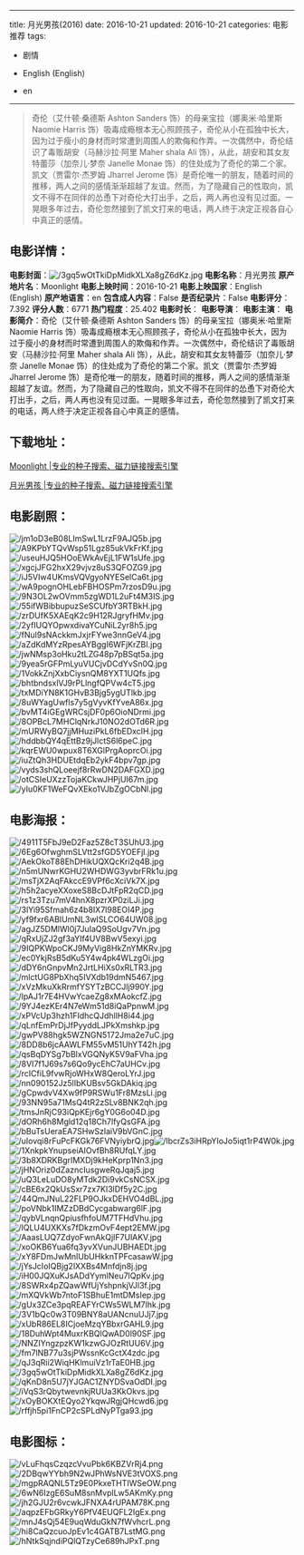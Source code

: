 
---
title: 月光男孩(2016)
date: 2016-10-21
updated: 2016-10-21
categories: 电影推荐
tags:
- 剧情

- English (English)
- en
---


> 奇伦（艾什顿·桑德斯 Ashton Sanders 饰）的母亲宝拉（娜奥米·哈里斯 Naomie Harris 饰）吸毒成瘾根本无心照顾孩子，奇伦从小在孤独中长大，因为过于瘦小的身材而时常遭到周围人的欺侮和作弄。一次偶然中，奇伦结识了毒贩胡安（马赫沙拉·阿里 Maher shala Ali 饰），从此，胡安和其女友特蕾莎（加奈儿·梦奈 Janelle Monae 饰）的住处成为了奇伦的第二个家。凯文（贾雷尔·杰罗姆 Jharrel Jerome 饰）是奇伦唯一的朋友，随着时间的推移，两人之间的感情渐渐超越了友谊。然而，为了隐藏自己的性取向，凯文不得不在同伴的怂恿下对奇伦大打出手，之后，两人再也没有见过面。一晃眼多年过去，奇伦忽然接到了凯文打来的电话，两人终于决定正视各自心中真正的感情。

## **电影详情**：

**电影封面**：<img src="https://image.tmdb.org/t/p/w200/3gq5wOtTkiDpMidkXLXa8gZ6dKz.jpg" alt="/3gq5wOtTkiDpMidkXLXa8gZ6dKz.jpg" title="/3gq5wOtTkiDpMidkXLXa8gZ6dKz.jpg">
**电影名称**：月光男孩
**原产地片名**：Moonlight
**电影上映时间**：2016-10-21
**电影上映国家**：English (English)
**原产地语言**：en
**包含成人内容**：False
**是否纪录片**：False
**电影评分**：7.392
**评分人数**：6771
**热门程度**：25.402
**电影时长**：
**电影导演**：
**电影主演**：
**电影简介**：奇伦（艾什顿·桑德斯 Ashton Sanders 饰）的母亲宝拉（娜奥米·哈里斯 Naomie Harris 饰）吸毒成瘾根本无心照顾孩子，奇伦从小在孤独中长大，因为过于瘦小的身材而时常遭到周围人的欺侮和作弄。一次偶然中，奇伦结识了毒贩胡安（马赫沙拉·阿里 Maher shala Ali 饰），从此，胡安和其女友特蕾莎（加奈儿·梦奈 Janelle Monae 饰）的住处成为了奇伦的第二个家。凯文（贾雷尔·杰罗姆 Jharrel Jerome 饰）是奇伦唯一的朋友，随着时间的推移，两人之间的感情渐渐超越了友谊。然而，为了隐藏自己的性取向，凯文不得不在同伴的怂恿下对奇伦大打出手，之后，两人再也没有见过面。一晃眼多年过去，奇伦忽然接到了凯文打来的电话，两人终于决定正视各自心中真正的感情。

## **下载地址**：
[Moonlight |专业的种子搜索、磁力链接搜索引擎](https://movie.amd794.com:2083/?search=Moonlight&ordering=&mode=match_phrase&page_size=10&page=1)

[月光男孩 |专业的种子搜索、磁力链接搜索引擎](https://movie.amd794.com:2083/?search=%E6%9C%88%E5%85%89%E7%94%B7%E5%AD%A9&ordering=&mode=match_phrase&page_size=10&page=1)
 

## **电影剧照**：
<img src="https://image.tmdb.org/t/p/original/jm1oD3eB08LImSwL1LrzF9AJQ5b.jpg" alt="/jm1oD3eB08LImSwL1LrzF9AJQ5b.jpg" title="/jm1oD3eB08LImSwL1LrzF9AJQ5b.jpg"><img src="https://image.tmdb.org/t/p/original/A9KPbYTQvWsp51Lgz85ukVkFrKf.jpg" alt="/A9KPbYTQvWsp51Lgz85ukVkFrKf.jpg" title="/A9KPbYTQvWsp51Lgz85ukVkFrKf.jpg"><img src="https://image.tmdb.org/t/p/original/useuHJQ5HOoEWkAvEjL1FW1sUfe.jpg" alt="/useuHJQ5HOoEWkAvEjL1FW1sUfe.jpg" title="/useuHJQ5HOoEWkAvEjL1FW1sUfe.jpg"><img src="https://image.tmdb.org/t/p/original/xgcjJFG2hxX29vjvz8uS3QFOZG9.jpg" alt="/xgcjJFG2hxX29vjvz8uS3QFOZG9.jpg" title="/xgcjJFG2hxX29vjvz8uS3QFOZG9.jpg"><img src="https://image.tmdb.org/t/p/original/iJ5VIw4UKmsVQVgyoNYESelCa6t.jpg" alt="/iJ5VIw4UKmsVQVgyoNYESelCa6t.jpg" title="/iJ5VIw4UKmsVQVgyoNYESelCa6t.jpg"><img src="https://image.tmdb.org/t/p/original/wA9pognOHLebFBHOSPm7rzosD9u.jpg" alt="/wA9pognOHLebFBHOSPm7rzosD9u.jpg" title="/wA9pognOHLebFBHOSPm7rzosD9u.jpg"><img src="https://image.tmdb.org/t/p/original/9N3OL2wOVmm5zgWD1L2uFt4M3IS.jpg" alt="/9N3OL2wOVmm5zgWD1L2uFt4M3IS.jpg" title="/9N3OL2wOVmm5zgWD1L2uFt4M3IS.jpg"><img src="https://image.tmdb.org/t/p/original/55ifWBibbupuzSeSCUfbY3RTBkH.jpg" alt="/55ifWBibbupuzSeSCUfbY3RTBkH.jpg" title="/55ifWBibbupuzSeSCUfbY3RTBkH.jpg"><img src="https://image.tmdb.org/t/p/original/zrDUfK5XAEqK2c9H12RJgryfHMv.jpg" alt="/zrDUfK5XAEqK2c9H12RJgryfHMv.jpg" title="/zrDUfK5XAEqK2c9H12RJgryfHMv.jpg"><img src="https://image.tmdb.org/t/p/original/2yfIUQYOpwxdivaYCuNiL2yr8h5.jpg" alt="/2yfIUQYOpwxdivaYCuNiL2yr8h5.jpg" title="/2yfIUQYOpwxdivaYCuNiL2yr8h5.jpg"><img src="https://image.tmdb.org/t/p/original/fNul9sNAckkmJxjrFYwe3nnGeV4.jpg" alt="/fNul9sNAckkmJxjrFYwe3nnGeV4.jpg" title="/fNul9sNAckkmJxjrFYwe3nnGeV4.jpg"><img src="https://image.tmdb.org/t/p/original/aZdKdMYzRpesAYBggI6WFjKrZBI.jpg" alt="/aZdKdMYzRpesAYBggI6WFjKrZBI.jpg" title="/aZdKdMYzRpesAYBggI6WFjKrZBI.jpg"><img src="https://image.tmdb.org/t/p/original/jwNMsp3oHku2tLZG48p7pBSqt5a.jpg" alt="/jwNMsp3oHku2tLZG48p7pBSqt5a.jpg" title="/jwNMsp3oHku2tLZG48p7pBSqt5a.jpg"><img src="https://image.tmdb.org/t/p/original/9yea5rGFPmLyuVUCjvDCdYvSn0Q.jpg" alt="/9yea5rGFPmLyuVUCjvDCdYvSn0Q.jpg" title="/9yea5rGFPmLyuVUCjvDCdYvSn0Q.jpg"><img src="https://image.tmdb.org/t/p/original/1VokkZnjXxbCiysnQM8YXT1UQfs.jpg" alt="/1VokkZnjXxbCiysnQM8YXT1UQfs.jpg" title="/1VokkZnjXxbCiysnQM8YXT1UQfs.jpg"><img src="https://image.tmdb.org/t/p/original/bhtbndsxlVJ9rPLlngfQPVw4cT5.jpg" alt="/bhtbndsxlVJ9rPLlngfQPVw4cT5.jpg" title="/bhtbndsxlVJ9rPLlngfQPVw4cT5.jpg"><img src="https://image.tmdb.org/t/p/original/txMDiYN8K1GHvB3Bjg5ygUTlkb.jpg" alt="/txMDiYN8K1GHvB3Bjg5ygUTlkb.jpg" title="/txMDiYN8K1GHvB3Bjg5ygUTlkb.jpg"><img src="https://image.tmdb.org/t/p/original/8uWYagUwfls7y5gVyvKfYveA86x.jpg" alt="/8uWYagUwfls7y5gVyvKfYveA86x.jpg" title="/8uWYagUwfls7y5gVyvKfYveA86x.jpg"><img src="https://image.tmdb.org/t/p/original/bvMT4iGEgWRCsjDF0p6OioNDrmi.jpg" alt="/bvMT4iGEgWRCsjDF0p6OioNDrmi.jpg" title="/bvMT4iGEgWRCsjDF0p6OioNDrmi.jpg"><img src="https://image.tmdb.org/t/p/original/8OPBcL7MHClqNrkJ10NO2dOTd6R.jpg" alt="/8OPBcL7MHClqNrkJ10NO2dOTd6R.jpg" title="/8OPBcL7MHClqNrkJ10NO2dOTd6R.jpg"><img src="https://image.tmdb.org/t/p/original/mURWyBQ7jjMHuziPkL6fbEDxcIH.jpg" alt="/mURWyBQ7jjMHuziPkL6fbEDxcIH.jpg" title="/mURWyBQ7jjMHuziPkL6fbEDxcIH.jpg"><img src="https://image.tmdb.org/t/p/original/hddbbQY4qEttBz9jJlctS6l6peC.jpg" alt="/hddbbQY4qEttBz9jJlctS6l6peC.jpg" title="/hddbbQY4qEttBz9jJlctS6l6peC.jpg"><img src="https://image.tmdb.org/t/p/original/kqrEWU0wpux8T6XGlPrgAoprcOi.jpg" alt="/kqrEWU0wpux8T6XGlPrgAoprcOi.jpg" title="/kqrEWU0wpux8T6XGlPrgAoprcOi.jpg"><img src="https://image.tmdb.org/t/p/original/iuZtQh3HDUEtdqEb2ykF4bpv7gp.jpg" alt="/iuZtQh3HDUEtdqEb2ykF4bpv7gp.jpg" title="/iuZtQh3HDUEtdqEb2ykF4bpv7gp.jpg"><img src="https://image.tmdb.org/t/p/original/vyds3shQLoeejf8rRwDN2DAFGXD.jpg" alt="/vyds3shQLoeejf8rRwDN2DAFGXD.jpg" title="/vyds3shQLoeejf8rRwDN2DAFGXD.jpg"><img src="https://image.tmdb.org/t/p/original/otCSIeUXzzTojaKCkwJHPjUI67m.jpg" alt="/otCSIeUXzzTojaKCkwJHPjUI67m.jpg" title="/otCSIeUXzzTojaKCkwJHPjUI67m.jpg"><img src="https://image.tmdb.org/t/p/original/yIu0KF1WeFQvXEko1VJbZgOCbNl.jpg" alt="/yIu0KF1WeFQvXEko1VJbZgOCbNl.jpg" title="/yIu0KF1WeFQvXEko1VJbZgOCbNl.jpg">

## **电影海报**：
<img src="https://image.tmdb.org/t/p/original/4911T5FbJ9eD2Faz5Z8cT3SUhU3.jpg" alt="/4911T5FbJ9eD2Faz5Z8cT3SUhU3.jpg" title="/4911T5FbJ9eD2Faz5Z8cT3SUhU3.jpg"><img src="https://image.tmdb.org/t/p/original/6Eg6OfwghmSLVtt2sfGD5YOEFjI.jpg" alt="/6Eg6OfwghmSLVtt2sfGD5YOEFjI.jpg" title="/6Eg6OfwghmSLVtt2sfGD5YOEFjI.jpg"><img src="https://image.tmdb.org/t/p/original/AekOkoT88EhDHikUQXQcKri2q4B.jpg" alt="/AekOkoT88EhDHikUQXQcKri2q4B.jpg" title="/AekOkoT88EhDHikUQXQcKri2q4B.jpg"><img src="https://image.tmdb.org/t/p/original/n5mUNwrKGHU2WHDWG3yvbrFRk1u.jpg" alt="/n5mUNwrKGHU2WHDWG3yvbrFRk1u.jpg" title="/n5mUNwrKGHU2WHDWG3yvbrFRk1u.jpg"><img src="https://image.tmdb.org/t/p/original/msTjX2AqFAkccE9VPf6cXciVk7X.jpg" alt="/msTjX2AqFAkccE9VPf6cXciVk7X.jpg" title="/msTjX2AqFAkccE9VPf6cXciVk7X.jpg"><img src="https://image.tmdb.org/t/p/original/h5h2acyeXXoxeS8BcDJtFpR2qCD.jpg" alt="/h5h2acyeXXoxeS8BcDJtFpR2qCD.jpg" title="/h5h2acyeXXoxeS8BcDJtFpR2qCD.jpg"><img src="https://image.tmdb.org/t/p/original/rs1z3Tzu7mV4hnX8pzrXP0ziLJi.jpg" alt="/rs1z3Tzu7mV4hnX8pzrXP0ziLJi.jpg" title="/rs1z3Tzu7mV4hnX8pzrXP0ziLJi.jpg"><img src="https://image.tmdb.org/t/p/original/3lYi95Sfmah6z4b8IX7l98EOI4P.jpg" alt="/3lYi95Sfmah6z4b8IX7l98EOI4P.jpg" title="/3lYi95Sfmah6z4b8IX7l98EOI4P.jpg"><img src="https://image.tmdb.org/t/p/original/yf9fxr6ABIUmNL3wISLCO64UW08.jpg" alt="/yf9fxr6ABIUmNL3wISLCO64UW08.jpg" title="/yf9fxr6ABIUmNL3wISLCO64UW08.jpg"><img src="https://image.tmdb.org/t/p/original/agJZ5DMlWl0j7JuIaQ9SoUgv7Vn.jpg" alt="/agJZ5DMlWl0j7JuIaQ9SoUgv7Vn.jpg" title="/agJZ5DMlWl0j7JuIaQ9SoUgv7Vn.jpg"><img src="https://image.tmdb.org/t/p/original/qRxUjZJ2gf3aYIf4UV8BwV5exyi.jpg" alt="/qRxUjZJ2gf3aYIf4UV8BwV5exyi.jpg" title="/qRxUjZJ2gf3aYIf4UV8BwV5exyi.jpg"><img src="https://image.tmdb.org/t/p/original/9IQPKWpoCKJ9MyVig8HkZnYMKRv.jpg" alt="/9IQPKWpoCKJ9MyVig8HkZnYMKRv.jpg" title="/9IQPKWpoCKJ9MyVig8HkZnYMKRv.jpg"><img src="https://image.tmdb.org/t/p/original/ec0YkjRsB5dKu5Y4w4pk4WLzgOi.jpg" alt="/ec0YkjRsB5dKu5Y4w4pk4WLzgOi.jpg" title="/ec0YkjRsB5dKu5Y4w4pk4WLzgOi.jpg"><img src="https://image.tmdb.org/t/p/original/dDY6nGnpvMn2JrtLHiXs0xRLTR3.jpg" alt="/dDY6nGnpvMn2JrtLHiXs0xRLTR3.jpg" title="/dDY6nGnpvMn2JrtLHiXs0xRLTR3.jpg"><img src="https://image.tmdb.org/t/p/original/mlctUG8PbXhq5IVXdb19dmN5467.jpg" alt="/mlctUG8PbXhq5IVXdb19dmN5467.jpg" title="/mlctUG8PbXhq5IVXdb19dmN5467.jpg"><img src="https://image.tmdb.org/t/p/original/xVzMkuXkRrmfYSYTzBCCJlj990Y.jpg" alt="/xVzMkuXkRrmfYSYTzBCCJlj990Y.jpg" title="/xVzMkuXkRrmfYSYTzBCCJlj990Y.jpg"><img src="https://image.tmdb.org/t/p/original/lpAJ1r7E4HVwYcaeZg8xMAokcfZ.jpg" alt="/lpAJ1r7E4HVwYcaeZg8xMAokcfZ.jpg" title="/lpAJ1r7E4HVwYcaeZg8xMAokcfZ.jpg"><img src="https://image.tmdb.org/t/p/original/9YJ4ezKEr4N7eWm51d8iQaPpnwM.jpg" alt="/9YJ4ezKEr4N7eWm51d8iQaPpnwM.jpg" title="/9YJ4ezKEr4N7eWm51d8iQaPpnwM.jpg"><img src="https://image.tmdb.org/t/p/original/xPVcUp3hzh1FIdhcQJdhllH8i44.jpg" alt="/xPVcUp3hzh1FIdhcQJdhllH8i44.jpg" title="/xPVcUp3hzh1FIdhcQJdhllH8i44.jpg"><img src="https://image.tmdb.org/t/p/original/qLnfEmPrDjJfPyyddLJPkXmshkp.jpg" alt="/qLnfEmPrDjJfPyyddLJPkXmshkp.jpg" title="/qLnfEmPrDjJfPyyddLJPkXmshkp.jpg"><img src="https://image.tmdb.org/t/p/original/gwPV88hgk5WZNGN5172Jma2e7uC.jpg" alt="/gwPV88hgk5WZNGN5172Jma2e7uC.jpg" title="/gwPV88hgk5WZNGN5172Jma2e7uC.jpg"><img src="https://image.tmdb.org/t/p/original/8DD8b6jcAAWLFM55vM51UhYT42h.jpg" alt="/8DD8b6jcAAWLFM55vM51UhYT42h.jpg" title="/8DD8b6jcAAWLFM55vM51UhYT42h.jpg"><img src="https://image.tmdb.org/t/p/original/qsBqDYSg7bBlxVGQNyK5V9aFVha.jpg" alt="/qsBqDYSg7bBlxVGQNyK5V9aFVha.jpg" title="/qsBqDYSg7bBlxVGQNyK5V9aFVha.jpg"><img src="https://image.tmdb.org/t/p/original/8VI7f1J69s7s6Qo9ycEhC7aUHCv.jpg" alt="/8VI7f1J69s7s6Qo9ycEhC7aUHCv.jpg" title="/8VI7f1J69s7s6Qo9ycEhC7aUHCv.jpg"><img src="https://image.tmdb.org/t/p/original/rcICfiL9fvwRjoWHxW8QeroLYrJ.jpg" alt="/rcICfiL9fvwRjoWHxW8QeroLYrJ.jpg" title="/rcICfiL9fvwRjoWHxW8QeroLYrJ.jpg"><img src="https://image.tmdb.org/t/p/original/nn090152Jz5lIbKUBsv5GkDAkiq.jpg" alt="/nn090152Jz5lIbKUBsv5GkDAkiq.jpg" title="/nn090152Jz5lIbKUBsv5GkDAkiq.jpg"><img src="https://image.tmdb.org/t/p/original/gCpwdvV4Xw9fP9RSWu1Fr8MzsLi.jpg" alt="/gCpwdvV4Xw9fP9RSWu1Fr8MzsLi.jpg" title="/gCpwdvV4Xw9fP9RSWu1Fr8MzsLi.jpg"><img src="https://image.tmdb.org/t/p/original/93NN95a71MsQ4tR2zSLv8BNK2qh.jpg" alt="/93NN95a71MsQ4tR2zSLv8BNK2qh.jpg" title="/93NN95a71MsQ4tR2zSLv8BNK2qh.jpg"><img src="https://image.tmdb.org/t/p/original/tmsJnRjC93iQpKEjr6gY0G6o04D.jpg" alt="/tmsJnRjC93iQpKEjr6gY0G6o04D.jpg" title="/tmsJnRjC93iQpKEjr6gY0G6o04D.jpg"><img src="https://image.tmdb.org/t/p/original/dORh6h8Mgld12q18Ch7lfyQsGFA.jpg" alt="/dORh6h8Mgld12q18Ch7lfyQsGFA.jpg" title="/dORh6h8Mgld12q18Ch7lfyQsGFA.jpg"><img src="https://image.tmdb.org/t/p/original/bBuTsUeraEA7SHwSzlaiV9bVGnC.jpg" alt="/bBuTsUeraEA7SHwSzlaiV9bVGnC.jpg" title="/bBuTsUeraEA7SHwSzlaiV9bVGnC.jpg"><img src="https://image.tmdb.org/t/p/original/uIovqi8rFuPcFKGk76FVNyiybrQ.jpg" alt="/uIovqi8rFuPcFKGk76FVNyiybrQ.jpg" title="/uIovqi8rFuPcFKGk76FVNyiybrQ.jpg"><img src="https://image.tmdb.org/t/p/original/lbcrZs3iHRpYIoJo5iqt1rP4W0k.jpg" alt="/lbcrZs3iHRpYIoJo5iqt1rP4W0k.jpg" title="/lbcrZs3iHRpYIoJo5iqt1rP4W0k.jpg"><img src="https://image.tmdb.org/t/p/original/1XnkpkYnupseiAIOvfBh8RUfqLY.jpg" alt="/1XnkpkYnupseiAIOvfBh8RUfqLY.jpg" title="/1XnkpkYnupseiAIOvfBh8RUfqLY.jpg"><img src="https://image.tmdb.org/t/p/original/3b8XDRKBgrIMXDj9kHeKprp1Nn3.jpg" alt="/3b8XDRKBgrIMXDj9kHeKprp1Nn3.jpg" title="/3b8XDRKBgrIMXDj9kHeKprp1Nn3.jpg"><img src="https://image.tmdb.org/t/p/original/jHNOriz0dZazncIusgweRqJqaj5.jpg" alt="/jHNOriz0dZazncIusgweRqJqaj5.jpg" title="/jHNOriz0dZazncIusgweRqJqaj5.jpg"><img src="https://image.tmdb.org/t/p/original/uQ3LeLuDO8yMTdk2Di9vkCsNCSX.jpg" alt="/uQ3LeLuDO8yMTdk2Di9vkCsNCSX.jpg" title="/uQ3LeLuDO8yMTdk2Di9vkCsNCSX.jpg"><img src="https://image.tmdb.org/t/p/original/cBE6x2QkUsSxr7zx7KI3lDf5y2C.jpg" alt="/cBE6x2QkUsSxr7zx7KI3lDf5y2C.jpg" title="/cBE6x2QkUsSxr7zx7KI3lDf5y2C.jpg"><img src="https://image.tmdb.org/t/p/original/44QmJNuL22FLP9OJkxDEHVO4dBL.jpg" alt="/44QmJNuL22FLP9OJkxDEHVO4dBL.jpg" title="/44QmJNuL22FLP9OJkxDEHVO4dBL.jpg"><img src="https://image.tmdb.org/t/p/original/poVNbk1IMZzDBdCycgabwarg6lF.jpg" alt="/poVNbk1IMZzDBdCycgabwarg6lF.jpg" title="/poVNbk1IMZzDBdCycgabwarg6lF.jpg"><img src="https://image.tmdb.org/t/p/original/qybVLnqnQpiusfhfoUM7TFHdVhu.jpg" alt="/qybVLnqnQpiusfhfoUM7TFHdVhu.jpg" title="/qybVLnqnQpiusfhfoUM7TFHdVhu.jpg"><img src="https://image.tmdb.org/t/p/original/lQLU4UXKXs7fDkzmOvF4ept2EMW.jpg" alt="/lQLU4UXKXs7fDkzmOvF4ept2EMW.jpg" title="/lQLU4UXKXs7fDkzmOvF4ept2EMW.jpg"><img src="https://image.tmdb.org/t/p/original/AaasLUQ7ZdyoFwnAkQjIF7UlAKV.jpg" alt="/AaasLUQ7ZdyoFwnAkQjIF7UlAKV.jpg" title="/AaasLUQ7ZdyoFwnAkQjIF7UlAKV.jpg"><img src="https://image.tmdb.org/t/p/original/xoOKB6Yua6fq3yvXVunJUBHAEDt.jpg" alt="/xoOKB6Yua6fq3yvXVunJUBHAEDt.jpg" title="/xoOKB6Yua6fq3yvXVunJUBHAEDt.jpg"><img src="https://image.tmdb.org/t/p/original/xY8FDmJwMnlUbUHkknTPFcasawW.jpg" alt="/xY8FDmJwMnlUbUHkknTPFcasawW.jpg" title="/xY8FDmJwMnlUbUHkknTPFcasawW.jpg"><img src="https://image.tmdb.org/t/p/original/jYsJcIoIQBjg2lXXBs4Mnfdjn8j.jpg" alt="/jYsJcIoIQBjg2lXXBs4Mnfdjn8j.jpg" title="/jYsJcIoIQBjg2lXXBs4Mnfdjn8j.jpg"><img src="https://image.tmdb.org/t/p/original/iH00JQXuKJsADdYymlNeu7IQpKv.jpg" alt="/iH00JQXuKJsADdYymlNeu7IQpKv.jpg" title="/iH00JQXuKJsADdYymlNeu7IQpKv.jpg"><img src="https://image.tmdb.org/t/p/original/8SWRx4pZQawWfUjYshpnkjVJl3f.jpg" alt="/8SWRx4pZQawWfUjYshpnkjVJl3f.jpg" title="/8SWRx4pZQawWfUjYshpnkjVJl3f.jpg"><img src="https://image.tmdb.org/t/p/original/mXQVkWb7ntoF1SBhuE1mtDMsIep.jpg" alt="/mXQVkWb7ntoF1SBhuE1mtDMsIep.jpg" title="/mXQVkWb7ntoF1SBhuE1mtDMsIep.jpg"><img src="https://image.tmdb.org/t/p/original/gUx3ZCe3pqREAFYrCWs5WLM7Ihk.jpg" alt="/gUx3ZCe3pqREAFYrCWs5WLM7Ihk.jpg" title="/gUx3ZCe3pqREAFYrCWs5WLM7Ihk.jpg"><img src="https://image.tmdb.org/t/p/original/3V1bQc0w3T09BNY8aUANcnuUJj7.jpg" alt="/3V1bQc0w3T09BNY8aUANcnuUJj7.jpg" title="/3V1bQc0w3T09BNY8aUANcnuUJj7.jpg"><img src="https://image.tmdb.org/t/p/original/xUbR86EL8ICjoeMzqYBbxrGAHL9.jpg" alt="/xUbR86EL8ICjoeMzqYBbxrGAHL9.jpg" title="/xUbR86EL8ICjoeMzqYBbxrGAHL9.jpg"><img src="https://image.tmdb.org/t/p/original/18DuhWpt4MuxrKBQlQwAD0l90SF.jpg" alt="/18DuhWpt4MuxrKBQlQwAD0l90SF.jpg" title="/18DuhWpt4MuxrKBQlQwAD0l90SF.jpg"><img src="https://image.tmdb.org/t/p/original/NNZIYngzpzKW1kzwGJOzRtUU6V.jpg" alt="/NNZIYngzpzKW1kzwGJOzRtUU6V.jpg" title="/NNZIYngzpzKW1kzwGJOzRtUU6V.jpg"><img src="https://image.tmdb.org/t/p/original/fm7lNB77u3sjPWssnKcGctX4zdc.jpg" alt="/fm7lNB77u3sjPWssnKcGctX4zdc.jpg" title="/fm7lNB77u3sjPWssnKcGctX4zdc.jpg"><img src="https://image.tmdb.org/t/p/original/qJ3qRii2WiqHKlmuiVz1rTaE0HB.jpg" alt="/qJ3qRii2WiqHKlmuiVz1rTaE0HB.jpg" title="/qJ3qRii2WiqHKlmuiVz1rTaE0HB.jpg"><img src="https://image.tmdb.org/t/p/original/3gq5wOtTkiDpMidkXLXa8gZ6dKz.jpg" alt="/3gq5wOtTkiDpMidkXLXa8gZ6dKz.jpg" title="/3gq5wOtTkiDpMidkXLXa8gZ6dKz.jpg"><img src="https://image.tmdb.org/t/p/original/qKnD8n5U7jYJGAC1ZNYDSvaOdDI.jpg" alt="/qKnD8n5U7jYJGAC1ZNYDSvaOdDI.jpg" title="/qKnD8n5U7jYJGAC1ZNYDSvaOdDI.jpg"><img src="https://image.tmdb.org/t/p/original/iVqS3rQbytwevnkjRUUa3KkOkvs.jpg" alt="/iVqS3rQbytwevnkjRUUa3KkOkvs.jpg" title="/iVqS3rQbytwevnkjRUUa3KkOkvs.jpg"><img src="https://image.tmdb.org/t/p/original/xOyBOKXtEQyo2YkqwJRgjQHcwd6.jpg" alt="/xOyBOKXtEQyo2YkqwJRgjQHcwd6.jpg" title="/xOyBOKXtEQyo2YkqwJRgjQHcwd6.jpg"><img src="https://image.tmdb.org/t/p/original/rffjh5pi1FnCP2cSPLdNyPTga93.jpg" alt="/rffjh5pi1FnCP2cSPLdNyPTga93.jpg" title="/rffjh5pi1FnCP2cSPLdNyPTga93.jpg">

## **电影图标**：
<img src="https://image.tmdb.org/t/p/original/vLuFhqsCzqzcVvuPbk6KBZVrRj4.png" alt="/vLuFhqsCzqzcVvuPbk6KBZVrRj4.png" title="/vLuFhqsCzqzcVvuPbk6KBZVrRj4.png"><img src="https://image.tmdb.org/t/p/original/2DBqwYYbh9N2wJPhWsNVE3tVOXS.png" alt="/2DBqwYYbh9N2wJPhWsNVE3tVOXS.png" title="/2DBqwYYbh9N2wJPhWsNVE3tVOXS.png"><img src="https://image.tmdb.org/t/p/original/mgpRAQNL5Tz9E0PkxeTHTIWSeOW.png" alt="/mgpRAQNL5Tz9E0PkxeTHTIWSeOW.png" title="/mgpRAQNL5Tz9E0PkxeTHTIWSeOW.png"><img src="https://image.tmdb.org/t/p/original/6wN6IzgE6SuM8snMvplLw5AKmKy.png" alt="/6wN6IzgE6SuM8snMvplLw5AKmKy.png" title="/6wN6IzgE6SuM8snMvplLw5AKmKy.png"><img src="https://image.tmdb.org/t/p/original/jh2GJU2r6vcwkJFNXA4rUPAM78K.png" alt="/jh2GJU2r6vcwkJFNXA4rUPAM78K.png" title="/jh2GJU2r6vcwkJFNXA4rUPAM78K.png"><img src="https://image.tmdb.org/t/p/original/aqpzEFbGRkyY6PfV4EUQFL2IgEx.png" alt="/aqpzEFbGRkyY6PfV4EUQFL2IgEx.png" title="/aqpzEFbGRkyY6PfV4EUQFL2IgEx.png"><img src="https://image.tmdb.org/t/p/original/mnJ4sQj54E9uqWduGkN7fWvhcrL.png" alt="/mnJ4sQj54E9uqWduGkN7fWvhcrL.png" title="/mnJ4sQj54E9uqWduGkN7fWvhcrL.png"><img src="https://image.tmdb.org/t/p/original/hi8CaQzcuoJpEv1c4GATB7LstMG.png" alt="/hi8CaQzcuoJpEv1c4GATB7LstMG.png" title="/hi8CaQzcuoJpEv1c4GATB7LstMG.png"><img src="https://image.tmdb.org/t/p/original/hNtkSqjndiPQlQTzyCe689hJPxT.png" alt="/hNtkSqjndiPQlQTzyCe689hJPxT.png" title="/hNtkSqjndiPQlQTzyCe689hJPxT.png">

